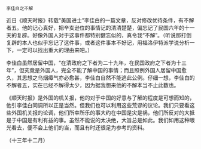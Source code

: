     李佳白之不解 

   近日《顺天时报》转载“美国进士”李佳白的一篇文章，反对修改优待条件，有不解者五。他的记心真好，把辛亥逊位的事情记的清清楚楚，偏忘记了民国六年的十一天的复辟。好像外国人对于这事件都特别健忘似的，真令我“不解”。（听说那打倒复辟的本人也似乎忘记了这件事，或者这件事本不好记，用福洛伊特派学说分析一下，一定可以找出重大的理由来吧。）

   李佳白虽然居留中国，“在清政府之下者为二十九年，在民国政府之下者为十三年”，但究竟是外国人，完全不能了解中国的事情；而且照例外国人居留中国愈久，其思想之乌烟瘴气亦必愈甚，李佳白自然不能逃此公例。仔细一想，李佳白的不解者五，实在已经不解得太少，因为据我想来他的不解本当不止此数也。

   《顺天时报》是外国的机关报，他的对于中国的好意与了解的程度是可想而知的，他引李佳白同调所以正是当然。但我们也可以利用这些荒谬的议论。我们只要看这些外国机关报的论调，他们所幸所乐的事大约在中国是灾是祸，他们所反对的大抵是于中国是有利有益的事。虽然不能说的太决绝，大旨总是如此。我们如用这种眼光看去，便不会上他们的当，而且有时还很足为参考的资料。

   （十三年十二月）


